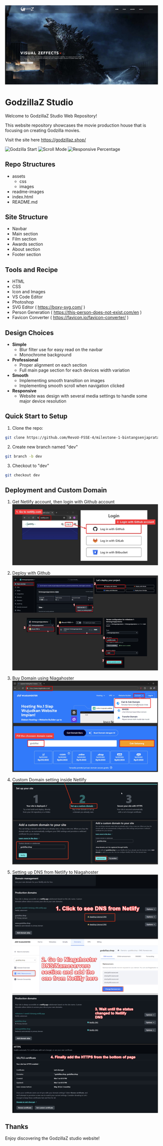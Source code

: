 ![Header](readme-images/01_header.jpg)

# GodzillaZ Studio

Welcome to GodzillaZ Studio Web Repository!

This website repository showcases the movie production house that is focusing on creating Godzilla movies.

Visit the site here https://godzillaz.shop/

![Godzilla Start](https://img.shields.io/badge/godzillaz_studios-running-orange)
![Scroll Mode](https://img.shields.io/badge/scroll_mode-smooth-blue)
![Responsive Percentage](https://img.shields.io/badge/responsive-100%25-green)

## Repo Structures

- assets
  - css
  - images
- readme-images
- index.html
- README.md

## Site Structure

- Navbar
- Main section
- Film section
- Awards section
- About section
- Footer section

## Tools and Recipe

- HTML
- CSS
- Icon and Images
- VS Code Editor
- Photoshop
- SVG Editor ( https://boxy-svg.com/ )
- Person Generation ( https://this-person-does-not-exist.com/en )
- Favicon Converter ( https://favicon.io/favicon-converter/ )

## Design Choices

- **Simple**
  - Blur filter use for easy read on the navbar
  - Monochrome background
- **Professional**
  - Proper alignment on each section
  - Full main page section for each devices width variation
- **Smooth**
  - Implementing smooth transition on images
  - Implementing smooth scroll when navigation clicked
- **Responsive**
  - Website was design with several media settings to handle some major device resolution

## Quick Start to Setup

1. Clone the repo:

```bash
git clone https://github.com/RevoU-FSSE-4/milestone-1-bintangsenjapratama.git
```

2. Create new branch named "dev"

```bash
git branch -b dev
```

3. Checkout to "dev"

```bash
git checkout dev
```

## Deployment and Custom Domain

1. Get Netlify account, then login with Github account
   ![Netlify Login](readme-images/02_login.jpg)

2. Deploy with Github
   ![Deploy Github](readme-images/03_deploy.jpg)

3. Buy Domain using Niagahoster
   ![Buy Domain](readme-images/04_buy_domain.jpg)

4. Custom Domain setting inside Netlify
   ![Custom Domain](readme-images/05_custom_domain.jpg)

5. Setting up DNS from Netlify to Niagahoster
   ![DNS Setup](readme-images/06_dns_a.jpg)
   ![DNS Setup](readme-images/06_dns_b.jpg)

## Thanks

Enjoy discovering the GodzillaZ studio website!
